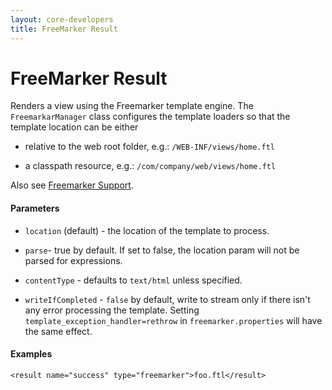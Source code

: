 ```yaml
---
layout: core-developers
title: FreeMarker Result
---
```


# FreeMarker Result

Renders a view using the Freemarker template engine. The `FreemarkarManager` class configures the template loaders so that the template location can be either

- relative to the web root folder, e.g.: `/WEB-INF/views/home.ftl`

- a classpath resource, e.g.: `/com/company/web/views/home.ftl`


Also see [Freemarker Support](freemarker-support.html).

#### Parameters

- `location` (default) - the location of the template to process.

- `parse`- true by default. If set to false, the location param will not be parsed for expressions.

- `contentType` - defaults to `text/html` unless specified.

- `writeIfCompleted` - `false` by default, write to stream only if there isn't any error processing the template. Setting `template_exception_handler=rethrow` in `freemarker.properties` will have the same effect.

#### Examples

```
<result name="success" type="freemarker">foo.ftl</result>
```
